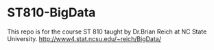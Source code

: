 # ST810-BigData

This repo is for the course ST 810 taught by Dr.Brian Reich at NC State University.
http://www4.stat.ncsu.edu/~reich/BigData/

